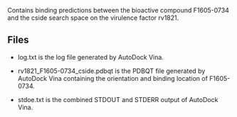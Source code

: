 Contains binding predictions between the bioactive compound F1605-0734 and the cside search space on the virulence factor rv1821.

## Files

- log.txt is the log file generated by AutoDock Vina.

- rv1821_F1605-0734_cside.pdbqt is the PDBQT file generated by AutoDock Vina containing the orientation and binding location of F1605-0734.

- stdoe.txt is the combined STDOUT and STDERR output of AutoDock Vina.

